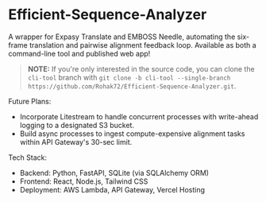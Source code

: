 # Efficient-Sequence-Analyzer
A wrapper for Expasy Translate and EMBOSS Needle, automating the six-frame translation and pairwise alignment feedback loop. Available as both a command-line tool and published web app!

> **NOTE:** If you're only interested in the source code, you can clone the `cli-tool` branch with `git clone -b cli-tool --single-branch https://github.com/Rohak72/Efficient-Sequence-Analyzer.git`.

Future Plans:
- Incorporate Litestream to handle concurrent processes with write-ahead logging to a designated S3 bucket.
- Build async processes to ingest compute-expensive alignment tasks within API Gateway's 30-sec limit.

Tech Stack:
- Backend: Python, FastAPI, SQLite (via SQLAlchemy ORM)
- Frontend: React, Node.js, Tailwind CSS
- Deployment: AWS Lambda, API Gateway, Vercel Hosting
